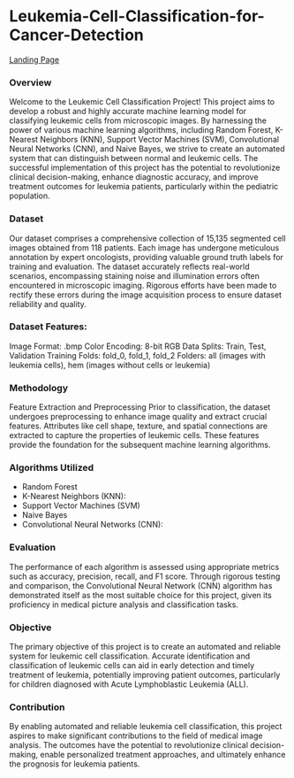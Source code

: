 # Leukemia-Cell-Classification-for-Cancer-Detection
[Landing Page](https://medlineplus.gov/images/LeukemiaWBC_share.jpg)
### Overview
Welcome to the Leukemic Cell Classification Project! This project aims to develop a robust and highly accurate machine learning model for classifying leukemic cells from microscopic images. By harnessing the power of various machine learning algorithms, including Random Forest, K-Nearest Neighbors (KNN), Support Vector Machines (SVM), Convolutional Neural Networks (CNN), and Naive Bayes, we strive to create an automated system that can distinguish between normal and leukemic cells. The successful implementation of this project has the potential to revolutionize clinical decision-making, enhance diagnostic accuracy, and improve treatment outcomes for leukemia patients, particularly within the pediatric population.

### Dataset
Our dataset comprises a comprehensive collection of 15,135 segmented cell images obtained from 118 patients. Each image has undergone meticulous annotation by expert oncologists, providing valuable ground truth labels for training and evaluation. The dataset accurately reflects real-world scenarios, encompassing staining noise and illumination errors often encountered in microscopic imaging. Rigorous efforts have been made to rectify these errors during the image acquisition process to ensure dataset reliability and quality.

### Dataset Features:

Image Format: .bmp
Color Encoding: 8-bit RGB
Data Splits: Train, Test, Validation
Training Folds: fold_0, fold_1, fold_2
Folders: all (images with leukemia cells), hem (images without cells or leukemia)
### Methodology
Feature Extraction and Preprocessing
Prior to classification, the dataset undergoes preprocessing to enhance image quality and extract crucial features. Attributes like cell shape, texture, and spatial connections are extracted to capture the properties of leukemic cells. These features provide the foundation for the subsequent machine learning algorithms.

### Algorithms Utilized
- Random Forest
- K-Nearest Neighbors (KNN):
- Support Vector Machines (SVM)
- Naive Bayes
- Convolutional Neural Networks (CNN):

### Evaluation
The performance of each algorithm is assessed using appropriate metrics such as accuracy, precision, recall, and F1 score. Through rigorous testing and comparison, the Convolutional Neural Network (CNN) algorithm has demonstrated itself as the most suitable choice for this project, given its proficiency in medical picture analysis and classification tasks.

### Objective
The primary objective of this project is to create an automated and reliable system for leukemic cell classification. Accurate identification and classification of leukemic cells can aid in early detection and timely treatment of leukemia, potentially improving patient outcomes, particularly for children diagnosed with Acute Lymphoblastic Leukemia (ALL).

### Contribution
By enabling automated and reliable leukemia cell classification, this project aspires to make significant contributions to the field of medical image analysis. The outcomes have the potential to revolutionize clinical decision-making, enable personalized treatment approaches, and ultimately enhance the prognosis for leukemia patients.
